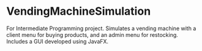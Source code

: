 # VendingMachineSimulation
For Intermediate Programming project. Simulates a vending machine with a client menu for buying products, and an admin menu for restocking. Includes a GUI developed using JavaFX.
